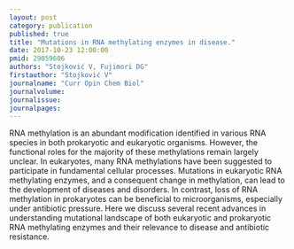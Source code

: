 ```yaml
---
layout: post
category: publication
published: true
title: "Mutations in RNA methylating enzymes in disease."
date: 2017-10-23 12:00:00
pmid: 29059606
authors: "Stojković V, Fujimori DG"
firstauthor: "Stojković V"
journalname: "Curr Opin Chem Biol"
journalvolume: 
journalissue: 
journalpages: 
---
```


RNA methylation is an abundant modification identified in various RNA species in both prokaryotic and eukaryotic organisms. However, the functional roles for the majority of these methylations remain largely unclear. In eukaryotes, many RNA methylations have been suggested to participate in fundamental cellular processes. Mutations in eukaryotic RNA methylating enzymes, and a consequent change in methylation, can lead to the development of diseases and disorders. In contrast, loss of RNA methylation in prokaryotes can be beneficial to microorganisms, especially under antibiotic pressure. Here we discuss several recent advances in understanding mutational landscape of both eukaryotic and prokaryotic RNA methylating enzymes and their relevance to disease and antibiotic resistance.

